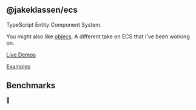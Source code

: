 ## @jakeklassen/ecs

TypeScript Entity Component System.

You might also like [objecs](https://github.com/jakeklassen/objecs). A different take on ECS that I've been working on.

[Live Demos](https://ecs-examples.netlify.app/)

[Examples](../examples/)

## Benchmarks

🚧
